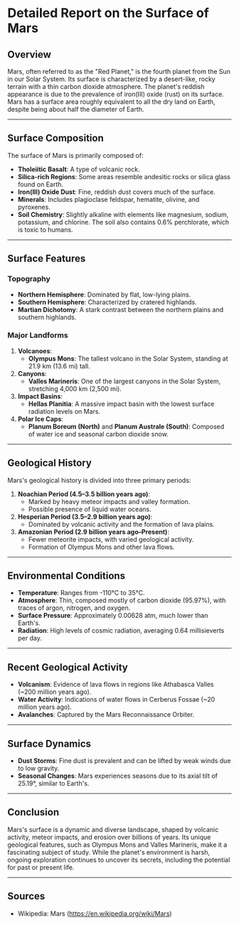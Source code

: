 # Detailed Report on the Surface of Mars

## Overview
Mars, often referred to as the "Red Planet," is the fourth planet from the Sun in our Solar System. Its surface is characterized by a desert-like, rocky terrain with a thin carbon dioxide atmosphere. The planet's reddish appearance is due to the prevalence of iron(III) oxide (rust) on its surface. Mars has a surface area roughly equivalent to all the dry land on Earth, despite being about half the diameter of Earth.

---

## Surface Composition
The surface of Mars is primarily composed of:
- **Tholeiitic Basalt**: A type of volcanic rock.
- **Silica-rich Regions**: Some areas resemble andesitic rocks or silica glass found on Earth.
- **Iron(III) Oxide Dust**: Fine, reddish dust covers much of the surface.
- **Minerals**: Includes plagioclase feldspar, hematite, olivine, and pyroxenes.
- **Soil Chemistry**: Slightly alkaline with elements like magnesium, sodium, potassium, and chlorine. The soil also contains 0.6% perchlorate, which is toxic to humans.

---

## Surface Features
### **Topography**
- **Northern Hemisphere**: Dominated by flat, low-lying plains.
- **Southern Hemisphere**: Characterized by cratered highlands.
- **Martian Dichotomy**: A stark contrast between the northern plains and southern highlands.

### **Major Landforms**
1. **Volcanoes**:
   - **Olympus Mons**: The tallest volcano in the Solar System, standing at 21.9 km (13.6 mi) tall.
2. **Canyons**:
   - **Valles Marineris**: One of the largest canyons in the Solar System, stretching 4,000 km (2,500 mi).
3. **Impact Basins**:
   - **Hellas Planitia**: A massive impact basin with the lowest surface radiation levels on Mars.
4. **Polar Ice Caps**:
   - **Planum Boreum (North)** and **Planum Australe (South)**: Composed of water ice and seasonal carbon dioxide snow.

---

## Geological History
Mars's geological history is divided into three primary periods:
1. **Noachian Period (4.5–3.5 billion years ago)**:
   - Marked by heavy meteor impacts and valley formation.
   - Possible presence of liquid water oceans.
2. **Hesperian Period (3.5–2.9 billion years ago)**:
   - Dominated by volcanic activity and the formation of lava plains.
3. **Amazonian Period (2.9 billion years ago–Present)**:
   - Fewer meteorite impacts, with varied geological activity.
   - Formation of Olympus Mons and other lava flows.

---

## Environmental Conditions
- **Temperature**: Ranges from -110°C to 35°C.
- **Atmosphere**: Thin, composed mostly of carbon dioxide (95.97%), with traces of argon, nitrogen, and oxygen.
- **Surface Pressure**: Approximately 0.00628 atm, much lower than Earth's.
- **Radiation**: High levels of cosmic radiation, averaging 0.64 millisieverts per day.

---

## Recent Geological Activity
- **Volcanism**: Evidence of lava flows in regions like Athabasca Valles (~200 million years ago).
- **Water Activity**: Indications of water flows in Cerberus Fossae (~20 million years ago).
- **Avalanches**: Captured by the Mars Reconnaissance Orbiter.

---

## Surface Dynamics
- **Dust Storms**: Fine dust is prevalent and can be lifted by weak winds due to low gravity.
- **Seasonal Changes**: Mars experiences seasons due to its axial tilt of 25.19°, similar to Earth's.

---

## Conclusion
Mars's surface is a dynamic and diverse landscape, shaped by volcanic activity, meteor impacts, and erosion over billions of years. Its unique geological features, such as Olympus Mons and Valles Marineris, make it a fascinating subject of study. While the planet's environment is harsh, ongoing exploration continues to uncover its secrets, including the potential for past or present life.

---

## Sources
- Wikipedia: Mars (https://en.wikipedia.org/wiki/Mars)
